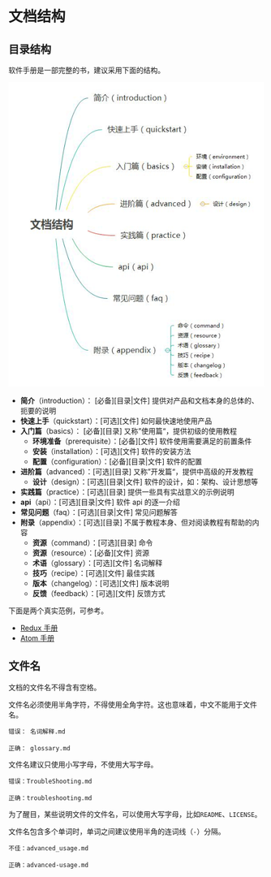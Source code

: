 # 文档结构

## 目录结构

软件手册是一部完整的书，建议采用下面的结构。

![structure.png](structure.png)

- **简介**（introduction）： [必备][目录|文件] 提供对产品和文档本身的总体的、扼要的说明
- **快速上手**（quickstart）：[可选][文件] 如何最快速地使用产品
- **入门篇**（basics）： [必备][目录] 又称”使用篇“，提供初级的使用教程
  - **环境准备**（prerequisite）：[必备][文件] 软件使用需要满足的前置条件
  - **安装**（installation）：[可选][文件] 软件的安装方法
  - **配置**（configuration）：[必备][目录|文件] 软件的配置
- **进阶篇**（advanced）：[可选][目录] 又称”开发篇“，提供中高级的开发教程
  - **设计**（design）：[可选][目录|文件] 软件的设计，如：架构、设计思想等
- **实践篇**（practice）：[可选][目录] 提供一些具有实战意义的示例说明
- **api**（api）：[可选][目录|文件] 软件 api 的逐一介绍
- **常见问题**（faq）：[可选][目录|文件] 常见问题解答
- **附录**（appendix）：[可选][目录] 不属于教程本身、但对阅读教程有帮助的内容
  - **资源**（command）：[可选][目录] 命令
  - **资源**（resource）：[必备][文件] 资源
  - **术语**（glossary）：[可选][文件] 名词解释
  - **技巧**（recipe）：[可选][文件] 最佳实践
  - **版本**（changelog）：[可选][文件] 版本说明
  - **反馈**（feedback）：[可选][文件] 反馈方式

下面是两个真实范例，可参考。

- [Redux 手册](http://redux.js.org/index.html)
- [Atom 手册](http://flight-manual.atom.io/)

## 文件名

文档的文件名不得含有空格。

文件名必须使用半角字符，不得使用全角字符。这也意味着，中文不能用于文件名。

```
错误： 名词解释.md

正确： glossary.md
```

文件名建议只使用小写字母，不使用大写字母。

```
错误：TroubleShooting.md

正确：troubleshooting.md 
```

为了醒目，某些说明文件的文件名，可以使用大写字母，比如`README`、`LICENSE`。

文件名包含多个单词时，单词之间建议使用半角的连词线（`-`）分隔。

```
不佳：advanced_usage.md

正确：advanced-usage.md
```
